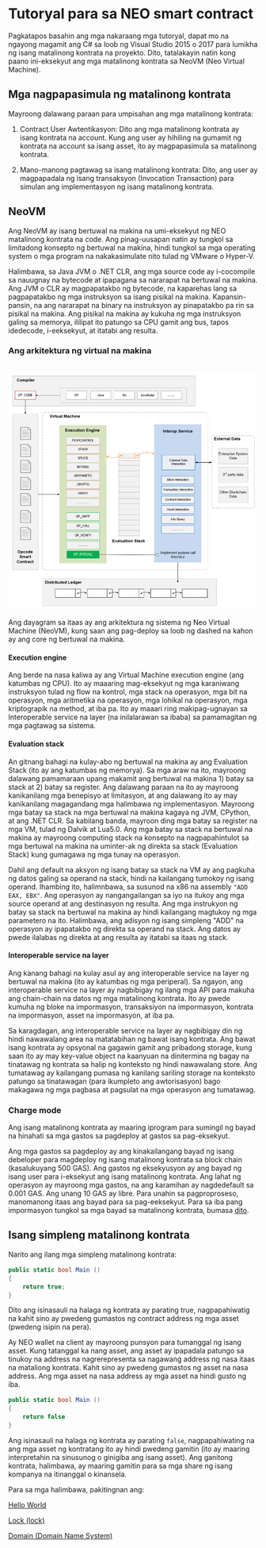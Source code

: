 # Tutoryal para sa NEO smart contract

Pagkatapos basahin ang mga nakaraang mga tutoryal, dapat mo na ngayong magamit ang C# sa loob ng Visual Studio 2015 o 2017 para lumikha ng isang matalinong kontrata na proyekto. Dito, tatalakayin natin kong paano ini-eksekyut ang mga matalinong kontrata sa NeoVM (Neo Virtual Machine).

## Mga nagpapasimula ng matalinong kontrata

Mayroong dalawang paraan para umpisahan ang mga matalinong kontrata:

1. Contract User Awtentikasyon: Dito ang mga matalinong kontrata ay isang kontrata na account. Kung ang user ay hihiling na gumamit ng kontrata na account sa isang asset, ito ay magpapasimula sa matalinong kontrata.

2. Mano-manong pagtawag sa isang matalinong kontrata: Dito, ang user ay magpapadala ng isang transaksyon (Invocation Transaction) para simulan ang implementasyon ng isang matalinong kontrata.

## NeoVM

Ang NeoVM ay isang bertuwal na makina na umi-eksekyut ng NEO matalinong kontrata na code. Ang pinag-uusapan natin ay tungkol sa limitadong konsepto ng bertuwal na makina, hindi tungkol sa mga  operating system o mga program na nakakasimulate nito tulad ng VMware o Hyper-V.

Halimbawa, sa Java JVM o .NET CLR, ang mga source code ay i-cocompile sa nauugnay na bytecode at ipapagana sa nararapat na bertuwal na makina. Ang JVM o CLR ay magpapatakbo ng bytecode, na kaparehas lang sa pagpapatakbo ng mga instruksyon sa isang pisikal na makina. Kapansin-pansin, na ang nararapat na binary na instruksyon ay pinapatakbo pa rin sa pisikal na makina. Ang pisikal na makina ay kukuha ng mga instruksyon galing sa memorya, ililipat ito patungo sa CPU gamit ang bus, tapos idedecode, i-eeksekyut, at itatabi ang resulta.

### Ang arkitektura ng virtual na makina

   ![](../../assets/neo-vm.jpg)

Ang dayagram sa itaas ay ang arkitektura ng sistema ng Neo Virtual Machine (NeoVM), kung saan ang pag-deploy sa loob ng dashed na kahon ay ang core ng bertuwal na makina.

#### Execution engine

Ang berde na nasa kaliwa ay ang Virtual Machine execution engine (ang katumbas ng CPU). Ito ay maaaring mag-eksekyut ng mga karaniwang instruksyon tulad ng flow na kontrol, mga stack na operasyon, mga bit na operasyon, mga aritmetika na operasyon, mga lohikal na operasyon, mga kriptograpik na method, at iba pa. Ito ay maaari ring makipag-ugnayan sa Interoperable service na layer (na inilalarawan sa ibaba) sa pamamagitan ng mga pagtawag sa sistema.

#### Evaluation stack

An gitnang bahagi na kulay-abo ng bertuwal na makina ay ang Evaluation Stack (ito ay ang katumbas ng memorya). Sa mga araw na ito, mayroong dalawang pamamaraan upang makamit ang bertuwal na makina 1) batay sa stack at 2) batay sa register. Ang dalawang paraan na ito ay mayroong kanikanilang mga benepisyo at limitasyon, at ang dalawang ito ay may kanikanilang magagandang mga halimbawa ng implementasyon. Mayroong mga batay sa stack na mga bertuwal na makina kagaya ng JVM, CPython, at ang .NET CLR. Sa kabilang banda, mayroon ding mga batay sa register na mga VM, tulad ng Dalvik at Lua5.0. Ang mga batay sa stack na bertuwal na makina ay mayroong computing stack na konsepto na nagpapahintulot sa mga bertuwal na makina na uminter-ak ng direkta sa stack (Evaluation Stack) kung gumagawa ng mga tunay na operasyon.

Dahil ang default na aksyon ng isang batay sa stack na VM ay ang pagkuha ng datos galing sa operand na stack, hindi na kailangang tumokoy ng isang operand. Ihambing ito, halimnbawa, sa susunod na x86 na assembly `"ADD EAX, EBX"`. Ang operasyon ay nangangailangan sa iyo na itukoy ang mga source operand at ang destinasyon ng resulta. Ang mga instrukyon ng batay sa stack na bertuwal na makina ay hindi kailangang magtukoy ng mga parametero na ito. Halimbawa, ang adisyon ng isang simpleng "ADD" na operasyon ay ipapatakbo ng direkta sa operand na stack. Ang datos ay pwede ilalabas ng direkta at ang resulta ay itatabi sa itaas ng stack.

#### Interoperable service na layer

Ang kanang bahagi na kulay asul ay ang interoperable service na layer ng bertuwal na makina (ito ay katumbas ng mga periperal). Sa ngayon, ang interoperable service na layer ay nagbibigay ng ilang mga API para makuha ang chain-chain na datos ng mga matalinong kontrata. Ito ay pwede kumuha ng bloke na impormasyon, transaksiyon na impormasyon, kontrata na impormasyon, asset na impormasyon, at iba pa.

Sa karagdagan, ang interoperable service na layer ay nagbibigay din ng hindi nawawalang area na matatabihan ng bawat isang kontrata. Ang bawat isang kontrata ay opsyonal na gagawin gamit ang pribadong storage, kung saan ito ay may key-value object na kaanyuan na dinitermina ng bagay na tinatawag ng kontrata sa halip ng konteksto ng hindi nawawalang store. Ang tumatawag ay kailangang pumasa ng kanilang sariling storage na konteksto patungo sa tinatawagan (para ikumpleto ang awtorisasyon) bago makagawa ng mga pagbasa at pagsulat na mga operasyon ang tumatawag.

### Charge mode

Ang isang matalinong kontrata ay maaring iprogram para sumingil ng bayad na hinahati sa mga gastos sa pagdeploy at gastos sa pag-eksekyut.

Ang mga gastos sa pagdeploy ay ang kinakailangang bayad ng isang debeloper para magdeploy ng isang matalinong kontrata sa block chain (kasalukuyang 500 GAS). Ang gastos ng eksekyusyon ay ang bayad ng isang user para i-eksekyut ang isang matalinong kontrata. Ang lahat ng operasyon ay mayroong mga gastos, na ang karamihan ay nagdedefault sa 0.001 GAS. Ang unang 10 GAS ay libre. Para unahin sa pagproproseso, manomanong itaas ang bayad para sa pag-eeksekyut. Para sa iba pang impormasyon tungkol sa mga bayad sa matalinong kontrata, bumasa [dito](systemfees.md#smart-contract-fees).

## Isang simpleng matalinong kontrata

Narito ang ilang mga simpleng matalinong kontrata:

```c#
public static bool Main ()
{
    return true;
}
```

Dito ang isinasauli na halaga ng kontrata ay parating true, nagpapahiwatig na kahit sino ay pwedeng gumastos ng contract address ng mga asset (pwedeng isipin na pera).

Ay NEO wallet na client ay mayroong punsyon para tumanggal ng isang asset. Kung tatanggal ka nang asset, ang asset ay ipapadala patungo sa tinukoy na address na nagrerepresenta sa nagawang address ng nasa itaas na mataliong kontrata. Kahit sino ay pwedeng gumastos ng asset na nasa address. Ang mga asset na nasa address ay mga asset na hindi gusto ng iba.

```c#
public static bool Main ()
{
    return false
}
```

Ang isinasauli na halaga ng kontrata ay parating `false`, nagpapahiwating na ang mga asset ng kontratang ito ay hindi pwedeng gamitin (ito ay maaring interpretahin na sinusunog o ginigiba ang isang asset). Ang ganitong kontrata, halimbawa, ay maaring gamitin para sa mga share ng isang kompanya na itinanggal o kinansela.

Para sa mga halimbawa, pakitingnan ang:

[Hello World](tutorial/HelloWorld.md)

[Lock (lock)](tutorial/lock.md)

[Domain (Domain Name System)](tutorial/Domain.md)
